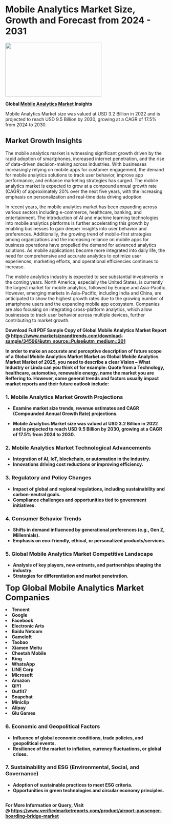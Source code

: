 <H1>Mobile Analytics Market Size, Growth and Forecast from 2024 - 2031</H1><img class="aligncenter size-medium wp-image-584254" src="https://thirdeyenews.in/wp-content/uploads/2024/09/Global-Market-Research-300x168.jpeg" alt="" width="300" height="168" /><p><strong>Global&nbsp;<a href="https://www.marketsizeandtrends.com/download-sample/34596/&amp;utm_source=Pulse&amp;utm_medium=201">Mobile Analytics Market</a> Insights</strong></p><p>Mobile Analytics Market size was valued at USD 3.2 Billion in 2022 and is projected to reach USD 9.5 Billion by 2030, growing at a CAGR of 17.5% from 2024 to 2030.</p><p><h2>Market Growth Insights</h2> <p>The mobile analytics market is witnessing significant growth driven by the rapid adoption of smartphones, increased internet penetration, and the rise of data-driven decision-making across industries. With businesses increasingly relying on mobile apps for customer engagement, the demand for mobile analytics solutions to track user behavior, improve app performance, and enhance marketing strategies has surged. The mobile analytics market is expected to grow at a compound annual growth rate (CAGR) of approximately 20% over the next five years, with the increasing emphasis on personalization and real-time data driving adoption.</p> <p><strong></strong></p> <p>In recent years, the mobile analytics market has been expanding across various sectors including e-commerce, healthcare, banking, and entertainment. The introduction of AI and machine learning technologies into mobile analytics platforms is further accelerating this growth by enabling businesses to gain deeper insights into user behavior and preferences. Additionally, the growing trend of mobile-first strategies among organizations and the increasing reliance on mobile apps for business operations have propelled the demand for advanced analytics solutions. As mobile applications become more integrated into daily life, the need for comprehensive and accurate analytics to optimize user experiences, marketing efforts, and operational efficiencies continues to increase.</p> <p>The mobile analytics industry is expected to see substantial investments in the coming years. North America, especially the United States, is currently the largest market for mobile analytics, followed by Europe and Asia-Pacific. However, emerging markets in Asia-Pacific, including India and China, are anticipated to show the highest growth rates due to the growing number of smartphone users and the expanding mobile app ecosystem. Companies are also focusing on integrating cross-platform analytics, which allow businesses to track user behavior across multiple devices, further contributing to market growth.</p> <p><strong></p><p><span class=""><strong>Download Full PDF Sample Copy of Global Mobile Analytics Market Report</strong> @ <a href="https://www.marketsizeandtrends.com/download-sample/34596/&amp;utm_source=Pulse&amp;utm_medium=201" target="_blank">https://www.marketsizeandtrends.com/download-sample/34596/&amp;utm_source=Pulse&amp;utm_medium=201</a></span></p><p>In order to make an accurate and perceptive description of future scope of a Global&nbsp;Mobile Analytics Market Market as Global&nbsp;Mobile Analytics Market Market of 2025, you need to describe a clear Vision &ndash; What Industry or Linda can you think of for example: Quote from a Technology, healthcare, automotive, renewable energy, name the market you are Reffering to. However, some general trends and factors usually impact market reports and their future outlook include:</p><h3>1.&nbsp;<strong>Mobile Analytics Market Growth Projections</strong></h3><ul><li>Examine market size trends, revenue estimates and CAGR (Compounded Annual Growth Rate) projections.</li><li><p>Mobile Analytics Market size was valued at USD 3.2 Billion in 2022 and is projected to reach USD 9.5 Billion by 2030, growing at a CAGR of 17.5% from 2024 to 2030.</p></li></ul><h3>2.&nbsp;<strong>Mobile Analytics Market Technological Advancements</strong></h3><ul><li>Integration of AI, IoT, blockchain, or automation in the industry.</li><li>Innovations driving cost reductions or improving efficiency.</li></ul><h3>3.&nbsp;<strong>Regulatory and Policy Changes</strong></h3><ul><li>Impact of global and regional regulations, including sustainability and carbon-neutral goals.</li><li>Compliance challenges and opportunities tied to government initiatives.</li></ul><h3>4.&nbsp;<strong>Consumer Behavior Trends</strong></h3><ul><li>Shifts in demand influenced by generational preferences (e.g., Gen Z, Millennials).</li><li>Emphasis on eco-friendly, ethical, or personalized products/services.</li></ul><h3>5.&nbsp;<strong>Global Mobile Analytics Market Competitive Landscape</strong></h3><ul><li>Analysis of key players, new entrants, and partnerships shaping the industry.</li><li>Strategies for differentiation and market penetration.</li></ul><p data-pm-slice="1 1 []"><span style="color: inherit; font-family: inherit; font-size: 25px;">Top Global Mobile Analytics Market Companies</span></p><div class="" data-test-id=""><p><li>Tencent</li><li> Google</li><li> Facebook</li><li> Electronic Arts</li><li> Baidu Netcom</li><li> Gameloft</li><li> Taobao</li><li> Xiamen Meitu</li><li> Cheetah Mobile</li><li> King</li><li> WhatsApp</li><li> LINE Corp</li><li> Microsoft</li><li> Amazon</li><li> QIYI</li><li> Outfit7</li><li> Snapchat</li><li> Miniclip</li><li> Alipay</li><li> Glu Games</li></p></div><h3>6.&nbsp;<strong>Economic and Geopolitical Factors</strong></h3><ul><li>Influence of global economic conditions, trade policies, and geopolitical events.</li><li>Resilience of the market to inflation, currency fluctuations, or global crises.</li></ul><h3>7.&nbsp;<strong>Sustainability and ESG (Environmental, Social, and Governance)</strong></h3><ul><li>Adoption of sustainable practices to meet ESG criteria.</li><li>Opportunities in green technologies and circular economy principles.</li></ul><h2><strong style="font-size: 14px;">For More Information or Query, Visit @&nbsp;</strong><a style="background-color: #ffffff; font-size: 14px;" href="https://www.marketsizeandtrends.com/report/mobile-analytics-market/" target="_blank">https://www.verifiedmarketreports.com/product/airport-passenger-boarding-bridge-market</a></h2>